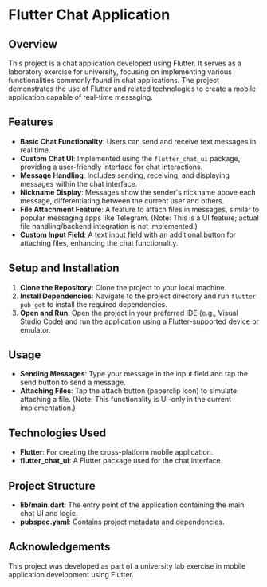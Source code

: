 # Flutter Chat Application

## Overview

This project is a chat application developed using Flutter. It serves as a laboratory exercise for university, focusing on implementing various functionalities commonly found in chat applications. The project demonstrates the use of Flutter and related technologies to create a mobile application capable of real-time messaging.

## Features

- **Basic Chat Functionality**: Users can send and receive text messages in real time.
- **Custom Chat UI**: Implemented using the `flutter_chat_ui` package, providing a user-friendly interface for chat interactions.
- **Message Handling**: Includes sending, receiving, and displaying messages within the chat interface.
- **Nickname Display**: Messages show the sender's nickname above each message, differentiating between the current user and others.
- **File Attachment Feature**: A feature to attach files in messages, similar to popular messaging apps like Telegram. (Note: This is a UI feature; actual file handling/backend integration is not implemented.)
- **Custom Input Field**: A text input field with an additional button for attaching files, enhancing the chat functionality.

## Setup and Installation

1. **Clone the Repository**: Clone the project to your local machine.
2. **Install Dependencies**: Navigate to the project directory and run `flutter pub get` to install the required dependencies.
3. **Open and Run**: Open the project in your preferred IDE (e.g., Visual Studio Code) and run the application using a Flutter-supported device or emulator.

## Usage

- **Sending Messages**: Type your message in the input field and tap the send button to send a message.
- **Attaching Files**: Tap the attach button (paperclip icon) to simulate attaching a file. (Note: This functionality is UI-only in the current implementation.)

## Technologies Used

- **Flutter**: For creating the cross-platform mobile application.
- **flutter_chat_ui**: A Flutter package used for the chat interface.

## Project Structure

- **lib/main.dart**: The entry point of the application containing the main chat UI and logic.
- **pubspec.yaml**: Contains project metadata and dependencies.

## Acknowledgements

This project was developed as part of a university lab exercise in mobile application development using Flutter.
